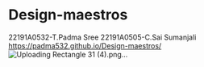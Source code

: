 # Design-maestros
22191A0532-T.Padma Sree
22191A0505-C.Sai Sumanjali
https://padma532.github.io/Design-maestros/
![Uploading Rectangle 31 (4).png…]()
